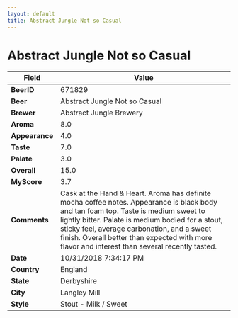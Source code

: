 ```yaml
---
layout: default
title: Abstract Jungle Not so Casual
---
```


# Abstract Jungle Not so Casual

| Field         | Value     |
|---------------|-----------|
| **BeerID** | 671829 |
| **Beer** | Abstract Jungle Not so Casual |
| **Brewer** | Abstract Jungle Brewery |
| **Aroma** | 8.0 |
| **Appearance** | 4.0 |
| **Taste** | 7.0 |
| **Palate** | 3.0 |
| **Overall** | 15.0 |
| **MyScore** | 3.7 |
| **Comments** | Cask at the Hand & Heart. Aroma has definite mocha coffee notes. Appearance is black body and tan foam top. Taste is medium sweet to lightly bitter. Palate is medium bodied for a stout, sticky feel, average carbonation, and a sweet finish. Overall better than expected with more flavor and interest than several recently tasted. |
| **Date** | 10/31/2018 7:34:17 PM |
| **Country** | England |
| **State** | Derbyshire |
| **City** | Langley Mill |
| **Style** | Stout - Milk / Sweet |
